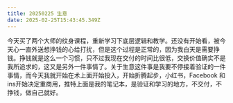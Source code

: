 ```yaml
---
title: 20250225 生意
date: 2025-02-25T15:43:45.349Z
---
```


今天买了两个大师的纹身课程，重新学习下底层逻辑和教学。还没有开始看，被今天心一直外送想挣钱的心给打扰，但是这个过程是正常的，因为我白天是需要挣钱。挣钱就是这么一个习惯，只不过我现在交付的时间比很低，交换价值确实不是我所追求的，这又是另外一件事情了。关于生意这件事是我要不停接着验证的一件事情，而今天我就开始在术上面开始投入，开始折腾起步，小红书，Facebook 和 ins开始决定重商用，推特上面是我的笔记本，是验证和学习的地方，不交付，不挣钱，做自己就好。